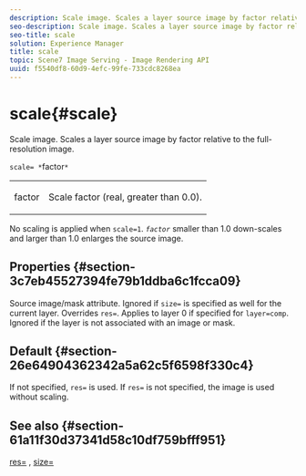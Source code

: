 ```yaml
---
description: Scale image. Scales a layer source image by factor relative to the full-resolution image.
seo-description: Scale image. Scales a layer source image by factor relative to the full-resolution image.
seo-title: scale
solution: Experience Manager
title: scale
topic: Scene7 Image Serving - Image Rendering API
uuid: f5540df8-60d9-4efc-99fe-733cdc8268ea
---
```


# scale{#scale}

Scale image. Scales a layer source image by factor relative to the full-resolution image.

 `scale= *`factor`*`

<table id="simpletable_AC596A87494A4213A7D1C76612E8F2FD"> 
 <tr class="strow"> 
  <td class="stentry"> <p><span class="varname"> factor</span> </p> </td> 
  <td class="stentry"> <p>Scale factor (real, greater than 0.0). </p></td> 
 </tr> 
</table>

No scaling is applied when `scale=1`. *`factor`* smaller than 1.0 down-scales and larger than 1.0 enlarges the source image.

## Properties {#section-3c7eb45527394fe79b1ddba6c1fcca09}

Source image/mask attribute. Ignored if `size=` is specified as well for the current layer. Overrides `res=`. Applies to layer 0 if specified for `layer=comp`. Ignored if the layer is not associated with an image or mask.

## Default {#section-26e64904362342a5a62c5f6598f330c4}

If not specified, `res=` is used. If `res=` is not specified, the image is used without scaling.

## See also {#section-61a11f30d37341d58c10df759bfff951}

[res=](../../../../../is-api/http-ref/image-serving-api-ref/c-http-protocol-reference/c-command-reference/r-res.md#reference-3d6fe416801148dea0f786f2b5169e55) , [size=](../../../../../is-api/http-ref/image-serving-api-ref/c-http-protocol-reference/c-data-types/r-size.md#reference-04d383f32c7b4003bed9978cb854747b) 
